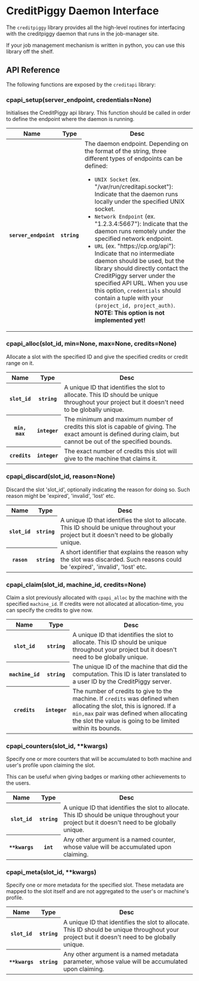 
# CreditPiggy Daemon Interface

The `creditpiggy` library provides all the high-level routines for interfacing with the creditpiggy daemon that runs in the job-manager site.

If your job management mechanism is written in python, you can use this library off the shelf.

## API Reference

The following functions are exposed by the `creditapi` library:

### cpapi_setup(server_endpoint, credentials=None)

Initialises the CreditPiggy api library. This function should be called in order to define the endpoint where the daemon is running.

<table>
    <tr>
        <th>Name</th>
        <th>Type</th>
        <th>Desc</th>
    </tr>
    <tr>
        <th><code>server_endpoint</code></th>
        <th><code>string</code></th>
        <td>
            The daemon endpoint. Depending on the format of the string, three different types of endpoints can be defined:
            <ul>
                <li><code>UNIX Socket</code> (ex. "/var/run/creditapi.socket"): Indicate that the daemon runs locally under the specified UNIX socket.</li>
                <li><code>Network Endpoint</code> (ex. "1.2.3.4:5667"): Indicate that the daemon runs remotely under the specified network endpoint.</li>
                <li><code>URL</code> (ex. "https://cp.org/api"): Indicate that no intermediate daemon should be used, but the library should directly contact the CreditPiggy server under the specified API URL. When you use this option, <code>credentials</code> should contain a tuple with your <code>(project_id, project_auth)</code>. <strong>NOTE: This option is not implemented yet!</strong> </li>
            </ul>
        </td>
    </tr>
</table>

### cpapi_alloc(slot_id, min=None, max=None, credits=None)

Allocate a slot with the specified ID and give the specified credits or credit range on it.

<table>
    <tr>
        <th>Name</th>
        <th>Type</th>
        <th>Desc</th>
    </tr>
    <tr>
        <th><code>slot_id</code></th>
        <th><code>string</code></th>
        <td>
            A unique ID that identifies the slot to allocate. This ID should be unique throughout your project but it doesn't need to be globally unique.
        </td>
    </tr>
    <tr>
        <th><code>min, max</code></th>
        <th><code>integer</code></th>
        <td>
            The minimum and maximum number of credits this slot is capable of
            giving. The exact amount is defined during claim, but cannot be out of the specified bounds.
        </td>
    </tr>
    <tr>
        <th><code>credits</code></th>
        <th><code>integer</code></th>
        <td>
            The exact number of credits this slot will give to the machine that claims it.
        </td>
    </tr>
</table>

### cpapi_discard(slot_id, reason=None)

Discard the slot 'slot_id', optionally indicating the reason for doing so. Such reason might be 'expired', 'invalid', 'lost' etc.
<table>
    <tr>
        <th>Name</th>
        <th>Type</th>
        <th>Desc</th>
    </tr>
    <tr>
        <th><code>slot_id</code></th>
        <th><code>string</code></th>
        <td>
            A unique ID that identifies the slot to allocate. This ID should be unique throughout your project but it doesn't need to be globally unique.
        </td>
    </tr>
    <tr>
        <th><code>rason</code></th>
        <th><code>string</code></th>
        <td>
            A short identifier that explains the reason why the slot was discarded. Such reasons could be 'expired', 'invalid', 'lost' etc.
        </td>
    </tr>
</table>

### cpapi_claim(slot_id, machine_id, credits=None)

Claim a slot previously allocated with `cpapi_alloc` by the machine with the specified `machine_id`. If credits were not allocated at allocation-time, you can specify the credits to give now. 

<table>
    <tr>
        <th>Name</th>
        <th>Type</th>
        <th>Desc</th>
    </tr>
    <tr>
        <th><code>slot_id</code></th>
        <th><code>string</code></th>
        <td>
            A unique ID that identifies the slot to allocate. This ID should be unique throughout your project but it doesn't need to be globally unique.
        </td>
    </tr>
    <tr>
        <th><code>machine_id</code></th>
        <th><code>string</code></th>
        <td>
            The unique ID of the machine that did the computation. This ID is later translated to a user ID by the CreditPiggy server.
        </td>
    </tr>
    <tr>
        <th><code>credits</code></th>
        <th><code>integer</code></th>
        <td>
            The number of credits to give to the machine. If <code>credits</code> was defined when allocating the slot, this is ignored. If a <code>min,max</code> pair was defined when allocating the slot the value is going to be limited within its bounds.  
        </td>
    </tr>
</table>

### cpapi_counters(slot_id, **kwargs)

Specify one or more counters that will be accumulated to both machine and user's profile upon claiming the slot. 

This can be useful when giving badges or marking other achievements to the users.

<table>
    <tr>
        <th>Name</th>
        <th>Type</th>
        <th>Desc</th>
    </tr>
    <tr>
        <th><code>slot_id</code></th>
        <th><code>string</code></th>
        <td>
            A unique ID that identifies the slot to allocate. This ID should be unique throughout your project but it doesn't need to be globally unique.
        </td>
    </tr>
    <tr>
        <th><code>**kwargs</code></th>
        <th><code>int</code></th>
        <td>
            Any other argument is a named counter, whose value will be accumulated upon claiming.
        </td>
    </tr>
</table>

### cpapi_meta(slot_id, **kwargs)

Specify one or more metadata for the specified slot. These metadata are mapped to the slot itself and are not aggregated to the user's or machine's profile. 

<table>
    <tr>
        <th>Name</th>
        <th>Type</th>
        <th>Desc</th>
    </tr>
    <tr>
        <th><code>slot_id</code></th>
        <th><code>string</code></th>
        <td>
            A unique ID that identifies the slot to allocate. This ID should be unique throughout your project but it doesn't need to be globally unique.
        </td>
    </tr>
    <tr>
        <th><code>**kwargs</code></th>
        <th><code>string</code></th>
        <td>
            Any other argument is a named metadata parameter, whose value will be accumulated upon claiming.
        </td>
    </tr>
</table>
